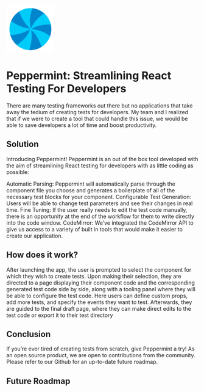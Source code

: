<img src="./assets/PepperMint.svg" width=25% height=25%>

# Peppermint: Streamlining React Testing For Developers

There are many testing frameworks out there but no applications that take away the tedium of creating tests for developers. My team and I realized that if we were to create a tool that could handle this issue, we would be able to save developers a lot of time and boost productivity.

## Solution
Introducing Peppermint! Peppermint is an out of the box tool developed with the aim of streamlining React testing for developers with as little coding as possible:

Automatic Parsing: Peppermint will automatically parse through the component file you choose and generates a boilerplate of all of the necessary test blocks for your component.
Configurable Test Generation: Users will be able to change test parameters and see their changes in real time.
Fine Tuning: If the user really needs to edit the test code manually, there is an opportunity at the end of the workflow for them to write directly into the code window.
CodeMirror: We’ve integrated the CodeMirror API to give us access to a variety of built in tools that would make it easier to create our application.

## How does it work?
After launching the app, the user is prompted to select the component for which they wish to create tests. Upon making their selection, they are directed to a page displaying their component code and the corresponding generated test code side by side, along with a tooling panel where they will be able to configure the test code. Here users can define custom props, add more tests, and specify the events they want to test. Afterwards, they are guided to the final draft page, where they can make direct edits to the test code or export it to their test directory

## Conclusion
If you’re ever tired of creating tests from scratch, give Peppermint a try! As an open source product, we are open to contributions from the community. Please refer to our Github for an up-to-date future roadmap.

## Future Roadmap
